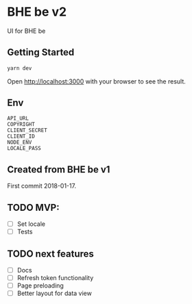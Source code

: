 # BHE be v2

UI for BHE be

## Getting Started

```bash
yarn dev
```

Open [http://localhost:3000](http://localhost:3000) with your browser to see the result.

## Env

```
API_URL
COPYRIGHT
CLIENT_SECRET
CLIENT_ID
NODE_ENV
LOCALE_PASS
```

## Created from BHE be v1

First commit 2018-01-17.

## TODO MVP:

- [ ] Set locale
- [ ] Tests

## TODO next features

- [ ] Docs
- [ ] Refresh token functionality
- [ ] Page preloading
- [ ] Better layout for data view
